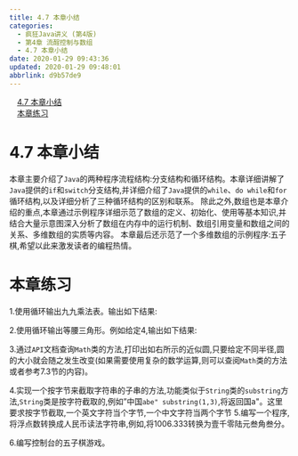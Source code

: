 ```yaml
---
title: 4.7 本章小结
categories: 
  - 疯狂Java讲义 (第4版)
  - 第4章 流酲控制与数组
  - 4.7 本章小结
date: 2020-01-29 09:43:36
updated: 2020-01-29 09:48:01
abbrlink: d9b57de9
---
```

<div id='my_toc'><a href="/JavaReadingNotes/d9b57de9/#4-7-本章小结" class="header_1">4.7 本章小结</a>&nbsp;<br><a href="/JavaReadingNotes/d9b57de9/#本章练习" class="header_1">本章练习</a>&nbsp;<br></div>
<style>.header_1{margin-left: 1em;}.header_2{margin-left: 2em;}.header_3{margin-left: 3em;}.header_4{margin-left: 4em;}.header_5{margin-left: 5em;}.header_6{margin-left: 6em;}</style>
<!--more-->
<script>if (navigator.platform.search('arm')==-1){document.getElementById('my_toc').style.display = 'none';}var e,p = document.getElementsByTagName('p');while (p.length>0) {e = p[0];e.parentElement.removeChild(e);}</script>

<!--end-->
# 4.7 本章小结
本章主要介绍了`Java`的两种程序流程结构:分支结构和循环结构。本章详细讲解了`Java`提供的`if`和`switch`分支结构,并详细介绍了`Java`提供的`while`、`do while`和`for`循环结构,以及详细分析了三种循环结构的区别和联系。
除此之外,数组也是本章介绍的重点,本章通过示例程序详细示范了数组的定义、初始化、使用等基本知识,并结合大量示意图深入分析了数组在内存中的运行机制、数组引用变量和数组之间的关系、多维数组的实质等内容。
本章最后还示范了一个多维数组的示例程序:五子棋,希望以此来激发读者的编程热情。
# 本章练习
1.使用循环输出九九乘法表。输出如下结果:


2.使用循环输出等腰三角形。例如给定4,输出如下结果:

3.通过`API`文档查询`Math`类的方法,打印出如右所示的近似圆,只要给定不同半径,圆的大小就会随之发生改变(如果需要使用复杂的数学运算,则可以查阅`Math`类的方法或者参考7.3节的内容)。

4.实现一个按字节来截取字符串的子串的方法,功能类似于`String`类的`substring`方法,`String`类是按字符截取的,例如”中国`abe" substring(1,3)`,将返回国a"。这里要求按字节截取,一个英文字符当个字节,一个中文字符当两个字节
5.编写一个程序,将浮点数转换成人民币读法字符串,例如,将1006.333转换为壹千零陆元叁角叁分。

6.编写控制台的五子棋游戏。
